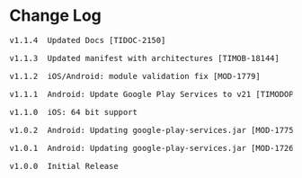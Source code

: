 # Change Log
<pre>
v1.1.4  Updated Docs [TIDOC-2150]

v1.1.3  Updated manifest with architectures [TIMOB-18144]

v1.1.2  iOS/Android: module validation fix [MOD-1779]

v1.1.1  Android: Update Google Play Services to v21 [TIMODOPEN-455]

v1.1.0  iOS: 64 bit support

v1.0.2  Android: Updating google-play-services.jar [MOD-1775]

v1.0.1  Android: Updating google-play-services.jar [MOD-1726]

v1.0.0  Initial Release
